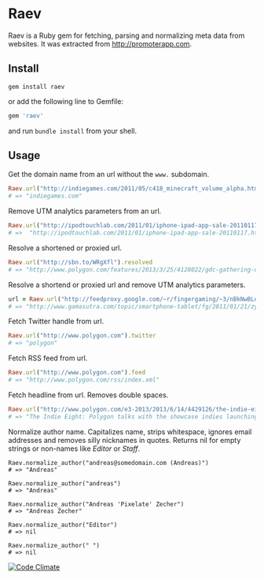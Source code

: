 Raev
====

Raev is a Ruby gem for fetching, parsing and normalizing meta data from websites. It was extracted from http://promoterapp.com.

Install
--------

```shell
gem install raev
```
or add the following line to Gemfile:

```ruby
gem 'raev'
```
and run `bundle install` from your shell.

Usage
-----

Get the domain name from an url without the `www.` subdomain.

```ruby
Raev.url("http://indiegames.com/2011/05/c418_minecraft_volume_alpha.html").base
# => "indiegames.com"
```

Remove UTM analytics parameters from an url.

```ruby
Raev.url("http://ipodtouchlab.com/2011/01/iphone-ipad-app-sale-20110117.html?utm_campaign=touch_lab_bot&utm_medium=twitter&utm_source=am6_feedtweet").clean
# =>  "http://ipodtouchlab.com/2011/01/iphone-ipad-app-sale-20110117.html"
```

Resolve a shortened or proxied url.

```ruby
Raev.url("http://sbn.to/WRgXfl").resolved
# => "http://www.polygon.com/features/2013/3/25/4128022/gdc-gathering-of-game-makers"
```

Resolve a shortend or proxied url and remove UTM analytics parameters.

```ruby
url = Raev.url("http://feedproxy.google.com/~r/fingergaming/~3/nBkNwBLq-U8/").resolved_and_clean 
# => "http://www.gamasutra.com/topic/smartphone-tablet/fg/2011/01/21/zynga-acquires-drop7-developer-areacode/"   
```

Fetch Twitter handle from url.

```ruby
Raev.url("http://www.polygon.com").twitter
# => "polygon"
```

Fetch RSS feed from url.

```ruby
Raev.url("http://www.polygon.com").feed
# => "http://www.polygon.com/rss/index.xml"
```

Fetch headline from url. Removes double spaces.

```ruby
Raev.url("http://www.polygon.com/e3-2013/2013/6/14/4429126/the-indie-eight-ps4").headline
# => "The Indie Eight: Polygon talks with the showcase indies launching on PS4"
```

Normalize author name. Capitalizes name, strips whitespace, ignores email addresses and removes silly nicknames in quotes. Returns nil for empty strings or non-names like *Editor* or *Staff*.

```
Raev.normalize_author("andreas@somedomain.com (Andreas)")
# => "Andreas"

Raev.normalize_author("andreas")
# => "Andreas"

Raev.normalize_author("Andreas 'Pixelate' Zecher")
# => "Andreas Zecher"

Raev.normalize_author("Editor")
# => nil

Raev.normalize_author(" ")
# => nil
```

[![Code Climate](https://codeclimate.com/github/pixelate/raev/badges/gpa.svg)](https://codeclimate.com/github/pixelate/raev)
